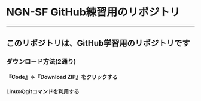 # NGN-SF GitHub練習用のリポジトリ
---
## このリポジトリは、GitHub学習用のリポジトリです

### ダウンロード方法(2通り)
#### 『Code』⇒『Download ZIP』をクリックする
#### Linuxのgitコマンドを利用する
